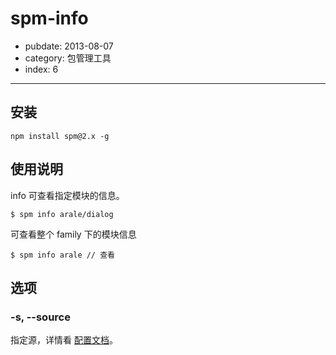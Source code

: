 # spm-info

- pubdate: 2013-08-07
- category: 包管理工具
- index: 6

-----------

## 安装

```
npm install spm@2.x -g
```

## 使用说明

info 可查看指定模块的信息。

```
$ spm info arale/dialog
```

可查看整个 family 下的模块信息

```
$ spm info arale // 查看
```

## 选项

### -s, --source

指定源，详情看 [配置文档](../doc/spm-global-config#source)。

